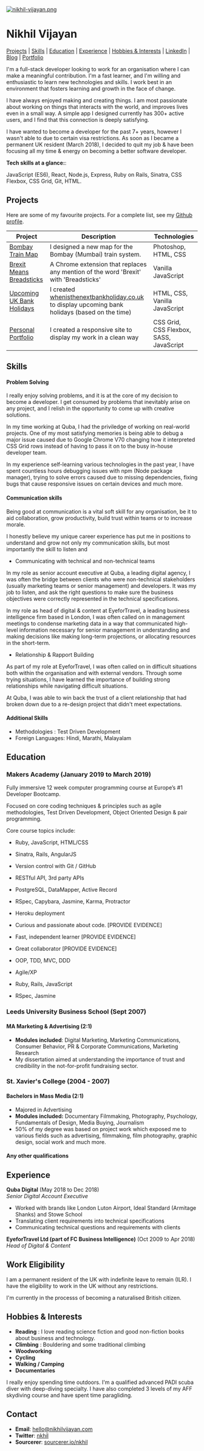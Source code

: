 [![nikhil-vijayan.png](https://i.postimg.cc/K8Y8L6Z9/nikhil-vijayan.png)](https://postimg.cc/HVfm1P85)
# Nikhil Vijayan

[Projects](#projects) | [Skills](#skills) | [Education](#education) | [Experience](#experience) | [Hobbies & Interests](#hobbies-and-interests) | [LinkedIn](https://www.linkedin.com/in/nikhilvijayan/) | [Blog](https://medium.com/@nkhilv/) | [Portfolio](http://www.nikhilvijayan.com)

I'm a full-stack developer looking to work for an organisation where I can make a meaningful contribution. I'm a fast learner, and I'm willing and enthusiastic to learn new technologies and skills. I work best in an environment that fosters learning and growth in the face of change. 

I have always enjoyed making and creating things. I am most passionate about working on things that interacts with the world, and improves lives even in a small way. A simple app I designed currently has 300+ active users, and I find that this connection is deeply satisfying.

I have wanted to become a developer for the past 7+ years, however I wasn't able to due to certain visa restrictions. As soon as I became a permanent UK resident (March 2018), I decided to quit my job & have been focusing all my time & energy on becoming a better software developer. 


**Tech skills at a glance:**: 

JavaScript (ES6), React, Node.js, Express, Ruby on Rails, Sinatra, CSS Flexbox, CSS Grid, Git, HTML.

## Projects

Here are some of my favourite projects. For a complete list, see my [Github profile](https://github.com/nkhil/).

| Project   | Description | Technologies |
|---        |---         |---           |
|[Bombay Train Map](http://bombaytra.in/) | I designed a new map for the Bombay (Mumbai) train system. | Photoshop, HTML, CSS |
|[Brexit Means Breadsticks](https://github.com/nkhil/Brexit_means_Breadsticks) | A Chrome extension that replaces any mention of the word 'Brexit' with 'Breadsticks' | Vanilla JavaScript |
|[Upcoming UK Bank Holidays](https://github.com/nkhil/UK-bank-holidays-using-fetch-API) | I created [whenisthenextbankholiday.co.uk](http://www.whenisthenextbankholiday.co.uk) to display upcoming bank holidays (based on the time) | HTML, CSS, Vanilla JavaScript |
|[Personal Portfolio](http://www.nikhilvijayan.com/) | I created a responsive site to display my work in a clean way | CSS Grid, CSS Flexbox, SASS, JavaScript |

## Skills

#### Problem Solving 

I really enjoy solving problems, and it is at the core of my decision to become a developer. I get consumed by problems that inevitably arise on any project, and I relish in the opportunity to come up with creative solutions. 

In my time working at Quba, I had the priviledge of working on real-world projects. One of my most satisfying memories is being able to debug a major issue caused due to Google Chrome V70 changing how it interpreted CSS Grid rows instead of having to pass it on to the busy in-house developer team.  

In my experience self-learning various technologies in the past year, I have spent countless hours debugging issues with npm (Node package manager), trying to solve errors caused due to missing dependencies, fixing bugs that cause responsive issues on certain devices and much more. 

#### Communication skills

Being good at communication is a vital soft skill for any organisation, be it to aid collaboration, grow productivity, build trust within teams or to increase morale. 

I honestly believe my unique career experience has put me in positions to understand and grow not only my communication skills, but most importantly the skill to listen and 

- Communicating with technical and non-technical teams

In my role as senior account executive at Quba, a leading digital agency, I was often the bridge between clients who were non-technical stakeholders (usually marketing teams or senior management) and developers. It was my job to listen, and ask the right questions to make sure the business objectives were correctly represented in the technical specifications.

In my role as head of digital & content at EyeforTravel, a leading business intelligence firm based in London, I was often called on in management meetings to condense marketing data in a way that communicated high-level information necessary for senior management in understanding and making decisions like making long-term projections, or allocating resources in the short-term. 

- Relationship & Rapport Building

As part of my role at EyeforTravel, I was often called on in difficult situations both within the organisation and with external vendors. Through some trying situations, I have learned the importance of building strong relationships while navigating difficult situations. 

At Quba, I was able to win back the trust of a client relationship that had broken down due to a re-design project that didn't meet expectations. 



#### Additional Skills

- Methodologies : Test Driven Development
- Foreign Languages: Hindi, Marathi, Malayalam

## Education

### Makers Academy (January 2019 to March 2019)

Fully immersive 12 week computer programming course at Europe’s #1 Developer Bootcamp. 

Focused on core coding techniques & principles such as agile methodologies, Test Driven Development, Object Oriented Design & pair programming.

Core course topics include: 

- Ruby, JavaScript, HTML/CSS
- Sinatra, Rails, AngularJS
- Version control with Git / GitHub
- RESTful API, 3rd party APIs
- PostgreSQL, DataMapper, Active Record
- RSpec, Capybara, Jasmine, Karma, Protractor
- Heroku deployment

- Curious and passionate about code. [PROVIDE EVIDENCE]
- Fast, independent learner [PROVIDE EVIDENCE]
- Great collaborator [PROVIDE EVIDENCE]

- OOP, TDD, MVC, DDD
- Agile/XP
- Ruby, Rails, JavaScript
- RSpec, Jasmine

### Leeds University Business School (Sept 2007)
#### MA Marketing & Advertising (2:1)

- **Modules included**: Digital Marketing, Marketing Communications, Consumer Behavior, PR & Corporate Communications, Marketing Research
- My dissertation aimed at understanding the importance of trust and credibility in the not-for-profit fundraising sector. 


### St. Xavier's College (2004 - 2007)
#### Bachelors in Mass Media (2:1)

- Majored in Advertising
- **Modules included:** Documentary Filmmaking, Photography, Psychology, Fundamentals of Design, Media Buying, Journalism
- 50% of my degree was based on project work which exposed me to various fields such as advertising, filmmaking, film photography, graphic design, social work and much more. 

#### Any other qualifications

## Experience

**Quba Digital** (May 2018 to Dec 2018)    
*Senior Digital Account Executive*  

- Worked with brands like London Luton Airport, Ideal Standard (Armitage Shanks) and Stowe School
- Translating client requirements into technical specifications
- Communicating technical questions and requirements with clients

**EyeforTravel Ltd (part of FC Business Intelligence)** (Oct 2009 to Apr 2018)   
*Head of Digital & Content*  

## Work Eligibility

I am a permanent resident of the UK with indefinite leave to remain (ILR). I have the eligibility to work in the UK without any restrictions. 

I'm currently in the processs of becoming a naturalised British citizen.

## Hobbies & Interests

- **Reading** : I love reading science fiction and good non-fiction books about business and technology.
- **Climbing** : Bouldering and some traditional climbing
- **Woodworking**
- **Cycling**
- **Walking / Camping**
- **Documentaries** 

I really enjoy spending time outdoors. I'm a qualified advanced PADI scuba diver with deep-diving specialty. I have also completed 3 levels of my AFF skydiving course and have spent time paragliding.

## Contact

- **Email**: hello@nikhilvijayan.com
- **Twitter**: [nkhil](https://www.twitter/nkhil)
- **Sourcerer**: [sourcerer.io/nkhil](https://sourcerer.io/nkhil)